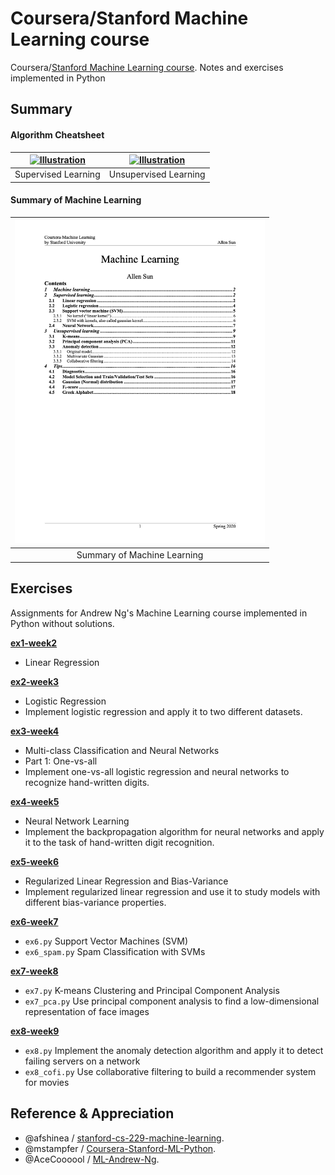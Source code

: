 # Coursera/Stanford Machine Learning course
Coursera/[Stanford Machine Learning course](https://www.coursera.org/learn/machine-learning). 
Notes and exercises implemented in Python

## Summary
####  Algorithm Cheatsheet
|<a href="https://github.com/AllenSun7/CS229_Machine-Learning/blob/master/Notes-Summary/Machine-Learning_Algorithm.pdf"><img src="https://github.com/AllenSun7/CS229_Machine-Learning/blob/master/Notes-Summary/Machine-Learning_Algorithm-Supervised1" alt="Illustration" width="300px"/></a>|<a href="https://github.com/AllenSun7/CS229_Machine-Learning/blob/master/Notes-Summary/Machine-Learning_Algorithm.pdf"><img src="https://github.com/AllenSun7/CS229_Machine-Learning/blob/master/Notes-Summary/Machine-Learning_Algorithm-Unsupervised1.jepg" alt="Illustration" width="300px"/></a>|
|:--:|:--:|
|Supervised Learning|Unsupervised Learning|

#### Summary of Machine Learning
|<a href="https://github.com/AllenSun7/CS229_Machine-Learning/blob/master/Notes-Summary/Summary_Machine-Learning.pdf"><img src="https://github.com/AllenSun7/CS229_Machine-Learning/blob/master/Notes-Summary/Content.jpg" alt="Illustration" width="400px"/></a>|
|:--:|
|Summary of Machine Learning|

## Exercises
Assignments for Andrew Ng's Machine Learning course implemented in Python without solutions.

**[ex1-week2](https://github.com/AllenSun7/CS229_Machine-Learning/tree/master/ex1-week2)**
- Linear Regression

**[ex2-week3](https://github.com/AllenSun7/CS229_Machine-Learning/tree/master/ex2-week3)**
- Logistic Regression
- Implement logistic regression and apply it to two different datasets.

**[ex3-week4](https://github.com/AllenSun7/CS229_Machine-Learning/tree/master/ex3-week4)**
- Multi-class Classification and Neural Networks
- Part 1: One-vs-all
- Implement one-vs-all logistic regression and neural networks to recognize hand-written digits.

**[ex4-week5](https://github.com/AllenSun7/CS229_Machine-Learning/tree/master/ex4-week5)**
- Neural Network Learning
- Implement the backpropagation algorithm for neural networks and apply it to the task of hand-written digit recognition.

**[ex5-week6](https://github.com/AllenSun7/CS229_Machine-Learning/tree/master/ex5-week6)**
- Regularized Linear Regression and Bias-Variance
- Implement regularized linear regression and use it to study models with different bias-variance properties.

**[ex6-week7](https://github.com/AllenSun7/CS229_Machine-Learning/tree/master/ex6-week7)**
- `ex6.py` Support Vector Machines (SVM)
- `ex6_spam.py` Spam Classification with SVMs 

**[ex7-week8](https://github.com/AllenSun7/CS229_Machine-Learning/tree/master/ex7-week8)**
- `ex7.py` K-means Clustering and Principal Component Analysis
- `ex7_pca.py` Use principal component analysis to find a low-dimensional representation of face images

**[ex8-week9](https://github.com/AllenSun7/CS229_Machine-Learning/tree/master/ex8-week9)**
- `ex8.py` Implement the anomaly detection algorithm and apply it to detect failing servers on a network
- `ex8_cofi.py` Use collaborative filtering to build a recommender system for movies

## Reference & Appreciation
- @afshinea / [stanford-cs-229-machine-learning](https://github.com/afshinea/stanford-cs-229-machine-learning).
- @mstampfer / [Coursera-Stanford-ML-Python](https://github.com/mstampfer/Coursera-Stanford-ML-Python).
- @AceCoooool / [ML-Andrew-Ng](https://github.com/AceCoooool/ML-Andrew-Ng).

